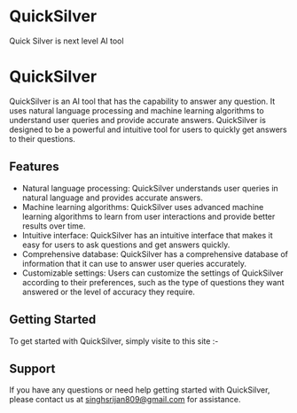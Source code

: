 # QuickSilver
Quick Silver is next level AI tool

# QuickSilver

QuickSilver is an AI tool that has the capability to answer any question. It uses natural language processing and machine learning algorithms to understand user queries and provide accurate answers. QuickSilver is designed to be a powerful and intuitive tool for users to quickly get answers to their questions.

## Features

- Natural language processing: QuickSilver understands user queries in natural language and provides accurate answers. 
- Machine learning algorithms: QuickSilver uses advanced machine learning algorithms to learn from user interactions and provide better results over time. 
- Intuitive interface: QuickSilver has an intuitive interface that makes it easy for users to ask questions and get answers quickly. 
- Comprehensive database: QuickSilver has a comprehensive database of information that it can use to answer user queries accurately. 
- Customizable settings: Users can customize the settings of QuickSilver according to their preferences, such as the type of questions they want answered or the level of accuracy they require. 

## Getting Started 
To get started with QuickSilver, simply visite to this site :- 

## Support 
If you have any questions or need help getting started with QuickSilver, please contact us at singhsrijan809@gmail.com for assistance.
